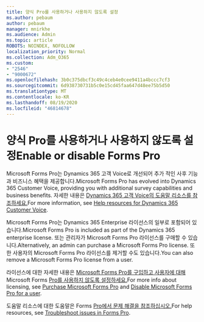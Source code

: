 ```yaml
---
title: 양식 Pro를 사용하거나 사용하지 않도록 설정
ms.author: pebaum
author: pebaum
manager: mnirkhe
ms.audience: Admin
ms.topic: article
ROBOTS: NOINDEX, NOFOLLOW
localization_priority: Normal
ms.collection: Adm_O365
ms.custom:
- "2546"
- "9000672"
ms.openlocfilehash: 3b0c375dbcf3c49c4ceb4e0cee9411a4bccc7cf3
ms.sourcegitcommit: 6d938730731b5c0e15cd45faa647d48ee75b5d50
ms.translationtype: MT
ms.contentlocale: ko-KR
ms.lasthandoff: 08/19/2020
ms.locfileid: "46814678"
---
```

# <a name="enable-or-disable-forms-pro"></a><span data-ttu-id="d1886-102">양식 Pro를 사용하거나 사용하지 않도록 설정</span><span class="sxs-lookup"><span data-stu-id="d1886-102">Enable or disable Forms Pro</span></span>

<span data-ttu-id="d1886-103">Microsoft Forms Pro는 Dynamics 365 고객 Voice로 개선되어 추가 적인 사후 기능과 비즈니스 혜택을 제공합니다.</span><span class="sxs-lookup"><span data-stu-id="d1886-103">Microsoft Forms Pro has evolved into Dynamics 365 Customer Voice, providing you with additional survey capabilities and business benefits.</span></span> <span data-ttu-id="d1886-104">자세한 내용은 [Dynamics 365 고객 Voice의 도움말 리소스를 참조하세요.](https://go.microsoft.com/fwlink/p/?linkid=2128357)</span><span class="sxs-lookup"><span data-stu-id="d1886-104">For more information, see [Help resources for Dynamics 365 Customer Voice](https://go.microsoft.com/fwlink/p/?linkid=2128357).</span></span>  

<span data-ttu-id="d1886-105">Microsoft Forms Pro는 Dynamics 365 Enterprise 라이선스의 일부로 포함되어 있습니다.</span><span class="sxs-lookup"><span data-stu-id="d1886-105">Microsoft Forms Pro is included as part of the Dynamics 365 enterprise license.</span></span> <span data-ttu-id="d1886-106">또는 관리자가 Microsoft Forms Pro 라이선스를 구매할 수 있습니다.</span><span class="sxs-lookup"><span data-stu-id="d1886-106">Alternatively, an admin can purchase a Microsoft Forms Pro license.</span></span> <span data-ttu-id="d1886-107">또한 사용자의 Microsoft Forms Pro 라이선스를 제거할 수도 있습니다.</span><span class="sxs-lookup"><span data-stu-id="d1886-107">You can also remove a Microsoft Forms Pro license from a user.</span></span>  

<span data-ttu-id="d1886-108">라이선스에 대한 자세한 내용은 [Microsoft Forms Pro를 구입하고 사용자에 대해](https://docs.microsoft.com/forms-pro/purchase#purchase-microsoft-forms-pro-for-users-in-a-dynamics-365-tenant) Microsoft Forms [Pro를 사용하지 않도록 설정하세요.](https://docs.microsoft.com/forms-pro/purchase#disable-microsoft-forms-pro-for-a-user-1)</span><span class="sxs-lookup"><span data-stu-id="d1886-108">For more info about licensing, see [Purchase Microsoft Forms Pro](https://docs.microsoft.com/forms-pro/purchase#purchase-microsoft-forms-pro-for-users-in-a-dynamics-365-tenant) and [Disable Microsoft Forms Pro for a user](https://docs.microsoft.com/forms-pro/purchase#disable-microsoft-forms-pro-for-a-user-1).</span></span>
  
<span data-ttu-id="d1886-109">도움말 리소스에 대한 도움말은 Forms [Pro에서 문제 해결을 참조하십시오.](https://docs.microsoft.com/forms-pro/troubleshoot)</span><span class="sxs-lookup"><span data-stu-id="d1886-109">For help resources, see [Troubleshoot issues in Forms Pro](https://docs.microsoft.com/forms-pro/troubleshoot).</span></span>